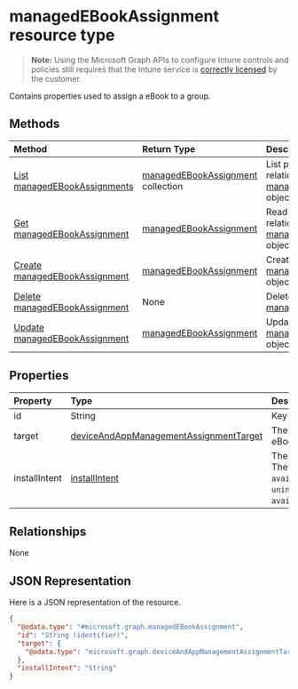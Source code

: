 # managedEBookAssignment resource type

> **Note:** Using the Microsoft Graph APIs to configure Intune controls and policies still requires that the Intune service is [correctly licensed](https://go.microsoft.com/fwlink/?linkid=839381) by the customer.

Contains properties used to assign a eBook to a group.
## Methods
|Method|Return Type|Description|
|:---|:---|:---|
|[List managedEBookAssignments](../api/intune_books_managedebookassignment_list.md)|[managedEBookAssignment](../resources/intune_books_managedebookassignment.md) collection|List properties and relationships of the [managedEBookAssignment](../resources/intune_books_managedebookassignment.md) objects.|
|[Get managedEBookAssignment](../api/intune_books_managedebookassignment_get.md)|[managedEBookAssignment](../resources/intune_books_managedebookassignment.md)|Read properties and relationships of the [managedEBookAssignment](../resources/intune_books_managedebookassignment.md) object.|
|[Create managedEBookAssignment](../api/intune_books_managedebookassignment_create.md)|[managedEBookAssignment](../resources/intune_books_managedebookassignment.md)|Create a new [managedEBookAssignment](../resources/intune_books_managedebookassignment.md) object.|
|[Delete managedEBookAssignment](../api/intune_books_managedebookassignment_delete.md)|None|Deletes a [managedEBookAssignment](../resources/intune_books_managedebookassignment.md).|
|[Update managedEBookAssignment](../api/intune_books_managedebookassignment_update.md)|[managedEBookAssignment](../resources/intune_books_managedebookassignment.md)|Update the properties of a [managedEBookAssignment](../resources/intune_books_managedebookassignment.md) object.|

## Properties
|Property|Type|Description|
|:---|:---|:---|
|id|String|Key of the entity.|
|target|[deviceAndAppManagementAssignmentTarget](../resources/intune_shared_deviceandappmanagementassignmenttarget.md)|The assignment target for eBook.|
|installIntent|[installIntent](../resources/intune_books_installintent.md)|The install intent for eBook. The possible values are: `available`, `required`, `uninstall`, `availableWithoutEnrollment`.|

## Relationships
None
## JSON Representation
Here is a JSON representation of the resource.
<!--{
  "blockType": "resource",
  "keyProperty": "id",
  "baseType": "microsoft.graph.entity",
  "@odata.type": "microsoft.graph.managedEBookAssignment"
}-->
``` json
{
  "@odata.type": "#microsoft.graph.managedEBookAssignment",
  "id": "String (identifier)",
  "target": {
    "@odata.type": "microsoft.graph.deviceAndAppManagementAssignmentTarget"
  },
  "installIntent": "String"
}
```



